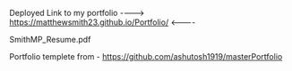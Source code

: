 Deployed Link to my portfolio ----> https://matthewsmith23.github.io/Portfolio/ <----

SmithMP_Resume.pdf

Portfolio templete from - https://github.com/ashutosh1919/masterPortfolio
